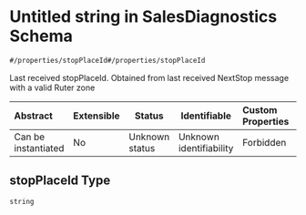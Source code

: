# Untitled string in SalesDiagnostics Schema

```txt
#/properties/stopPlaceId#/properties/stopPlaceId
```

Last received stopPlaceId. Obtained from last received NextStop message with a valid Ruter zone


| Abstract            | Extensible | Status         | Identifiable            | Custom Properties | Additional Properties | Access Restrictions | Defined In                                                                                                    |
| :------------------ | ---------- | -------------- | ----------------------- | :---------------- | --------------------- | ------------------- | ------------------------------------------------------------------------------------------------------------- |
| Can be instantiated | No         | Unknown status | Unknown identifiability | Forbidden         | Allowed               | none                | [sales-diagnostics.json\*](../../schema/proprietary-extensions/sales-diagnostics.json "open original schema") |

## stopPlaceId Type

`string`
